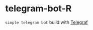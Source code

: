 # telegram-bot-R

`simple telegram bot` build with [Telegraf](https://github.com/telegraf/telegraf)
